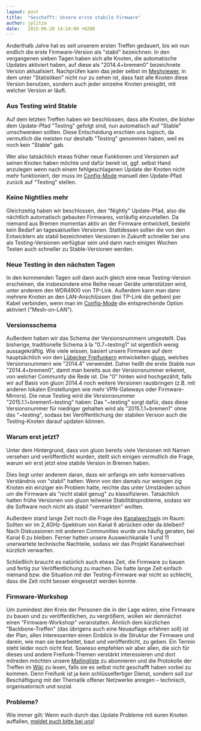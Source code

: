 ```yaml
---
layout: post
title:  "Geschafft: Unsere erste stabile Firmware"
author: jplitza
date:   2015-06-28 14:24:00 +0200
---
```

Anderthalb Jahre hat es seit unserem ersten Treffen gedauert, bis wir nun endlich die erste Firmware-Version als "stabil" bezeichnen. In den vergangenen sieben Tagen haben sich alle Knoten, die automatische Updates aktiviert haben, auf diese als "2014.4+bremen0" bezeichnete Version aktualisiert. Nachprüfen kann das jeder selbst im [Meshviewer], in dem unter "Statistiken" nicht nur zu sehen ist, dass fast alle Knoten diese Version benutzen, sondern auch jeder einzelne Knoten preisgibt, mit welcher Version er läuft.

[Meshviewer]: http://bremen.freifunk.net/meshviewer/

### Aus Testing wird Stable
Auf dem letzten Treffen haben wir beschlossen, dass alle Knoten, die bisher dem Update-Pfad "Testing" gefolgt sind, nun automatisch auf "Stable" umschwenken sollten. Diese Entscheidung erschien uns logisch, da vermutlich die meisten nur deshalb "Testing" genommen haben, weil es noch kein "Stable" gab.

Wer also tatsächlich etwas früher neue Funktionen und Versionen auf seinen Knoten haben möchte und dafür bereit ist, ggf. selbst Hand anzulegen wenn nach einem fehlgeschlagenen Update der Knoten nicht mehr funktioniert, der muss im [Config-Mode] manuell den Update-Pfad zurück auf "Testing" stellen.

[Config-Mode]: http://bremen.freifunk.net/faq.html#wie-kann-ich-meine-knoteneinstellungen-ndern

### Keine Nightlies mehr
Gleichzeitig haben wir beschlossen, den "Nightly" Update-Pfad, also die nächtlich automatisch gebauten Firmwares, vorläufig einzustellen. Da niemand aus Bremen momentan aktiv an der Firmware entwickelt, besteht kein Bedarf an tagesaktuellen Versionen. Stattdessen sollen die von den Entwicklern als stabil bezeichneten Versionen in Zukunft schneller bei uns als Testing-Versionen verfügbar sein und dann nach einigen Wochen Testen auch schneller zu Stable-Versionen werden.

### Neue Testing in den nächsten Tagen
In den kommenden Tagen soll dann auch gleich eine neue Testing-Version erscheinen, die insbesondere eine Reihe neuer Geräte unterstützen wird, unter anderem den WDR4900 von TP-Link. Außerdem kann man dann mehrere Knoten an den LAN-Anschlüssen (bei TP-Link die gelben) per Kabel verbinden, wenn man im [Config-Mode] die entsprechende Option aktiviert ("Mesh-on-LAN").

### Versionsschema
Außerdem haben wir das Schema der Versionsnummern umgestellt. Das bisherige, traditionelle Schema à la "0.7~testing1" ist eigentlich wenig aussagekräftig. Wie viele wissen, basiert unsere Firmware auf dem hauptsächlich von den [Lübecker Freifunkern](http://luebeck.freifunk.net/) entwickelten [gluon](http://gluon.readthedocs.org/), welches Versionsnummern wie "2014.4" verwendet. Daher heißt die erste Stable nun "2014.4+bremen0", damit man bereits aus der Versionsnummer erkennt, von welcher Community die Rede ist. Die "0" hinten wird hochgezählt, falls wir auf Basis von gluon 2014.4 noch weitere Versionen rausbringen (z.B. mit anderen lokalen Einstellungen wie mehr VPN-Gateways oder Firmware-Mirrors). Die neue Testing wird die Versionsnummer "2015.1.1+bremen1~testing" haben: Das "~testing" sorgt dafür, dass diese Versionsnummer für niedriger gehalten wird als "2015.1.1+bremen1" ohne das "~testing", sodass bei Veröffentlichung der stabilen Version auch die Testing-Knoten darauf updaten können.

### Warum erst jetzt?
Unter dem Hintergrund, dass von gluon bereits viele Versionen mit Namen versehen und veröffentlicht wurden, stellt sich einigen vermutlich die Frage, warum wir erst jetzt eine stabile Version in Bremen haben.

Dies liegt unter anderem daran, dass wir anfangs ein sehr konservatives Verständnis von "stabil" hatten: Wenn von den damals nur wenigen zig Knoten ein einziger ein Problem hatte, reichte das unter Umständen schon um die Firmware als "nicht stabil genug" zu klassifizieren. Tatsächlich hatten frühe Versionen von gluon teilweise Stabilitätsprobleme, sodass wir die Software noch nicht als stabil "vermarkten" wollten.

Außerdem stand lange Zeit noch die Frage des [Kanalwechsel]s im Raum: Sollten wir im 2,4GHz-Spektrum von Kanal 6 abrücken oder da bleiben? Nach Diskussionen mit anderen Communities wurde uns häufig geraten, bei Kanal 6 zu bleiben. Ferner hatten unsere Ausweichkanäle 1 und 11 unerwartete technische Nachteile, sodass wir das Projekt Kanalwechsel kürzlich verwarfen.

Schließlich braucht es natürlich auch etwas Zeit, die Firmware zu bauen und fertig zur Veröffentlichung zu machen. Die hatte lange Zeit einfach niemand bzw. die Situation mit der Testing-Firmware war nicht so schlecht, dass die Zeit nicht besser eingesetzt werden konnte.

[Kanalwechsel]: /blog/2014/09/21/Auswertung-Kanalanalyse.html

### Firmware-Workshop
Um zumindest den Kreis der Personen die in der Lage wären, eine Firmware zu bauen und zu veröffentlichen, zu vergrößern, wollen wir demnächst einen "Firmware-Workshop" veranstalten. Ähnlich dem kürzlichen "Backbone-Treffen" (das übrigens auch eine Neuauflage erfahren soll) ist der Plan, allen Interessenten einen Einblick in die Struktur der Firmware und darein, wie man sie bearbeitet, baut und veröffentlicht, zu geben. Ein Termin steht leider noch nicht fest. Sowieso empfehlen wir aber allen, die sich für dieses und andere Freifunk-Themen verstärkt interessieren und dort mitreden möchten unsere [Mailingliste] zu abonnieren und die Protokolle der Treffen im [Wiki] zu lesen, falls sie es selbst nicht geschafft haben vorbei zu kommen. Denn Freifunk ist ja kein schlüsselfertiger Dienst, sondern soll zur Beschäftigung mit der Thematik offener Netzwerke anregen – technisch, organisatorisch und sozial.

[Mailingliste]: https://planetcyborg.de/mailman/listinfo/ff-bremen
[Wiki]: http://wiki.bremen.freifunk.net/

### Probleme?
Wie immer gilt: Wenn euch durch das Update Probleme mit euren Knoten auffallen, [meldet euch bitte bei uns](/kontakt.html)!
